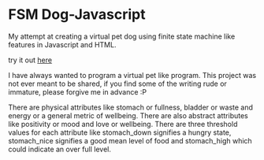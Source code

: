 FSM Dog-Javascript
====================

My attempt at creating a virtual pet dog using finite state machine like features in Javascript and HTML. 

try it out <a href="http://firoved.com/github/Dog.htm" target="_blank">here</a>

I have always wanted to program a virtual pet like program. This project was not ever meant to be shared, if you find some of the writing rude or immature, please forgive me in advance :P 

There are physical attributes like stomach or fullness, bladder or waste and energy or a general metric of wellbeing. There are also abstract attributes like positivity or mood and love or wellbeing. There are three threshold values for each attribute like stomach_down signifies a hungry state, stomach_nice signifies a good mean level of food and stomach_high which could indicate an over full level. 
